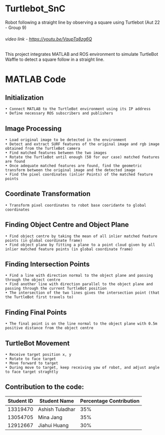 # Turtlebot_SnC
Robot following a straight line by observing a square using Turtlebot (Aut 22 - Group 9) 

###### video link - https://youtu.be/VaupTq8zg6Q

This project integrates MATLAB and ROS environment to simulate TurtleBot Waffle to detect a square follow in a straight line. 
# MATLAB Code
## Initialization
    • Connect MATLAB to the TurtleBot environment using its IP address
    • Define necessary ROS subscribers and publishers

## Image Processing
    • Load original image to be detected in the environment
    • Detect and extract SURF features of the original image and rgb image obtained from the TurtleBot camera
    • Find matched features between the two images
    • Rotate the TurtleBot until enough (50 for our case) matched features are found
    • Once adequate matched features are found, find the geometric transform between the original image and the detected image
    • Find the pixel coordinates (inlier Points) of the matched feature points

## Coordinate Transformation
    • Transform pixel coordinates to robot base cooridante to global coordinates

## Finding Object Centre and Object Plane
    • Find object centre by taking the mean of all inlier matched feature points (in global coordinate frame)
    • Find object plane by fitting a plane to a point cloud given by all inlier matched feature points (in global coordinate frame)

## Finding Intersection Points
    • Find a line with direction normal to the object plane and passing through the object centre
    • Find another line with direction parallel to the object plane and passing through the current TurtleBot position
    • The intersection of the two lines gives the intersection point (that the TurtleBot first travels to)

## Finding Final Points
    • The final point is on the line normal to the object plane with 0.5m positive distance from the object centre  

## TurtleBot Movement
    • Receive target position x, y
    • Rotate to face target 
    • Move forward to target
    • During move to target, keep receiving yaw of robot, and adjust angle to face target straghtly

## Contribution to the code:
| Student ID | Student Name   |Percentage Contribution |
|---|---|---|
|13319470    |Ashish Tuladhar |35%|
|13054705|Mina Jang|35%|
|12912667|Jiahui Huang|30%|
  
